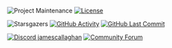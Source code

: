 ![Project Maintenance][maintenance-shield]
[![License][license-shield]](LICENSE.md)

![Starsgazers][stars-shield]
[![GitHub Activity][commits-shield]][commits]
[![GitHub Last Commit][last-commit-shield]][commits]

[![Discord jamescallaghan][discord-shield]][discord]
[![Community Forum][forum-shield]][forum]


[stars]: https://github.com/jcallaghan/home-assistant-config/stargazers
[stars-shield]: https://img.shields.io/github/stars/jcallaghan/home-assistant-config.svg?style=plasticr
[commits-shield]: https://img.shields.io/github/commit-activity/y/jcallaghan/home-assistant-config
[commits]: https://github.com/jcallaghan/home-assistant-config/commits/master
[discord-shield]: https://img.shields.io/discord/542746125292273674?label=Discord%20jamescallaghan&logo=discord
[discord]: https://discord.gg/JeTFJzE$
[forum-shield]: https://img.shields.io/badge/community-forum-brightgreen.svg
[forum]: https://community.home-assistant.io/?u=jcallaghan
[last-commit-shield]: https://img.shields.io/github/last-commit/jcallaghan/home-assistant-config.svg
[license-shield]: https://img.shields.io/github/license/jcallaghan/home-assistant-config.svg
[maintenance-shield]: https://img.shields.io/maintenance/yes/2020.svg
[workflow-shield]: https://github.com/jcallaghan/home-assistant-config/workflows/Home%20Assistant%20Config/badge.svg
[workflow]: https://github.com/jcallaghan/home-assistant-config/actions
